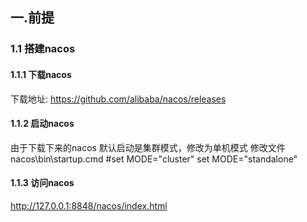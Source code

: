 ## 一.前提
### 1.1 搭建nacos
#### 1.1.1 下载nacos
下载地址: https://github.com/alibaba/nacos/releases

#### 1.1.2 启动nacos
由于下载下来的nacos 默认启动是集群模式，修改为单机模式
修改文件nacos\bin\startup.cmd
#set MODE="cluster"
set MODE="standalone"
#### 1.1.3 访问nacos
http://127.0.0.1:8848/nacos/index.html
